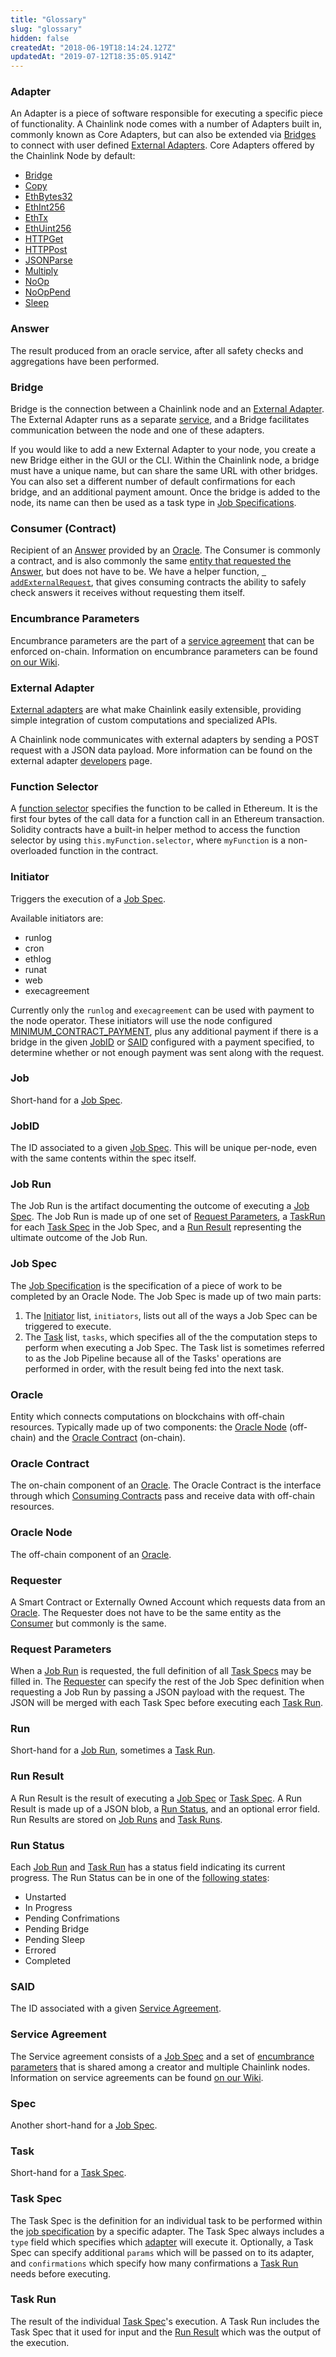 ```yaml
---
title: "Glossary"
slug: "glossary"
hidden: false
createdAt: "2018-06-19T18:14:24.127Z"
updatedAt: "2019-07-12T18:35:05.914Z"
---
```

### Adapter

An Adapter is a piece of software responsible for executing a specific piece of functionality. A Chainlink node comes with a number of Adapters built in, commonly known as Core Adapters, but can also be extended via [Bridges](#section-bridge) to connect with user defined [External Adapters](#section-external-adapter). Core Adapters offered by the Chainlink Node by default:

- [Bridge](https://docs.chain.link/docs/adapters#section-bridge)
- [Copy](https://docs.chain.link/docs/adapters#section-copy)
- [EthBytes32](https://docs.chain.link/docs/adapters#section-ethbytes32)
- [EthInt256](https://docs.chain.link/docs/adapters#section-ethint256)
- [EthTx](https://docs.chain.link/docs/adapters#section-ethtx)
- [EthUint256](https://docs.chain.link/docs/adapters#section-ethuint256)
- [HTTPGet](https://docs.chain.link/docs/adapters#section-httpget)
- [HTTPPost](https://docs.chain.link/docs/adapters#section-httppost)
- [JSONParse](https://docs.chain.link/docs/adapters#section-jsonparse)
- [Multiply](https://docs.chain.link/docs/adapters#section-multiply)
- [NoOp](https://docs.chain.link/docs/adapters#section-noop)
- [NoOpPend](https://docs.chain.link/docs/adapters#section-nooppend)
- [Sleep](https://docs.chain.link/docs/adapters#section-sleep)

### Answer

The result produced from an oracle service, after all safety checks and aggregations have been performed. 

### Bridge

Bridge is the connection between a Chainlink node and an [External Adapter](#section-external-adapter). The External Adapter runs as a separate [service](https://en.wikipedia.org/wiki/Service-oriented_architecture), and a Bridge facilitates communication between the node and one of these adapters. 

If you would like to add a new External Adapter to your node, you create a new Bridge either in the GUI or the CLI. Within the Chainlink node, a bridge must have a unique name, but can share the same URL with other bridges. You can also set a different number of default confirmations for each bridge, and an additional payment amount. Once the bridge is added to the node, its name can then be used as a task type in [Job Specifications](doc:job-specifications).

### Consumer (Contract)

Recipient of an [Answer](#section-answer) provided by an [Oracle](#section-oracle). The Consumer is commonly a contract, and is also commonly the same [entity that requested the Answer](#section-requester), but does not have to be. We have a helper function, [`
addExternalRequest`](doc:chainlinked-helpers-and-functions#section-addexternalrequest), that gives consuming contracts the ability to safely check answers it receives without requesting them itself.

### Encumbrance Parameters

Encumbrance parameters are the part of a [service agreement](#section-service-agreement) that can be enforced on-chain. Information on encumbrance parameters can be found <a href="https://github.com/smartcontractkit/chainlink/wiki/Protocol-Information#encumbrance" target="_blank">on our Wiki</a>.

### External Adapter

[External adapters](https://github.com/smartcontractkit/chainlink/wiki/External-Adapters) are what make Chainlink easily extensible, providing simple integration of custom computations and specialized APIs.

A Chainlink node communicates with external adapters by sending a POST request with a JSON data payload. More information can be found on the external adapter [developers](doc:developers) page.

### Function Selector

A [function selector](https://solidity.readthedocs.io/en/develop/abi-spec.html#function-selector) specifies the function to be called in Ethereum. It is the first four bytes of the call data for a function call in an Ethereum transaction. Solidity contracts have a built-in helper method to access the function selector by using `this.myFunction.selector`, where `myFunction` is a non-overloaded function in the contract.

### Initiator

Triggers the execution of a [Job Spec](#section-job-spec). 

Available initiators are:

- runlog
- cron
- ethlog
- runat
- web
- execagreement

Currently only the `runlog` and `execagreement` can be used with payment to the node operator. These initiators will use the node configured [MINIMUM_CONTRACT_PAYMENT](doc:configuration-variables#section-minimum_contract_payment), plus any additional payment if there is a bridge in the given [JobID](#section-jobid) or [SAID](#section-said) configured with a payment specified, to determine whether or not enough payment was sent along with the request.

### Job

Short-hand for a [Job Spec](#section-job-spec).

### JobID

The ID associated to a given [Job Spec](#section-job-spec). This will be unique per-node, even with the same contents within the spec itself.

### Job Run

The Job Run is the artifact documenting the outcome of executing a [Job Spec](#section-job-spec). The Job Run is made up of one set of [Request Parameters](#section-request-parameters), a [TaskRun](#section-task-run) for each [Task Spec](#section-task-spec) in the Job Spec, and a [Run Result](#section-run-result) representing the ultimate outcome of the Job Run.

### Job Spec

The [Job Specification](doc:job-specifications) is the specification of a piece of work to be completed by an Oracle Node. The Job Spec is made up of two main parts:

1. The [Initiator](#section-initiator) list, `initiators`, lists out all of the ways a Job Spec can be triggered to execute.
2. The [Task](#section-task-spec) list, `tasks`, which specifies all of the  the computation steps to perform when executing a Job Spec. The Task list is sometimes referred to as the Job Pipeline because all of the Tasks' operations are performed in order, with the result being fed into the next task. 

### Oracle 

Entity which connects computations on blockchains with off-chain resources. Typically made up of two components: the [Oracle Node](#section-oracle-node) (off-chain) and the [Oracle Contract](#section-oracle-contract) (on-chain).

### Oracle Contract

The on-chain component of an [Oracle](#section-oracle). The Oracle Contract is the interface through which [Consuming Contracts](#section-consumer-contract-) pass and receive data with off-chain resources.

### Oracle Node

The off-chain component of an [Oracle](#section-oracle).

### Requester

A Smart Contract or Externally Owned Account which requests data from an [Oracle](#section-oracle). The Requester does not have to be the same entity as the [Consumer](#section-consumer-contract-) but commonly is the same.

### Request Parameters

When a [Job Run](#section-job-run) is requested, the full definition of all [Task Specs](#section-task-spec) may be filled in. The [Requester](#section-requester) can specify the rest of the Job Spec definition when requesting a Job Run by passing a JSON payload with the request. The JSON will be merged with each Task Spec before executing each [Task Run](#section-task-run).

### Run

Short-hand for a [Job Run](#section-job-run), sometimes a [Task Run](#section-task-run).

### Run Result

A Run Result is the result of executing a [Job Spec](#section-job-spec) or [Task Spec](#section-task-spec). A Run Result is made up of a JSON blob, a [Run Status](#section-run-status), and an optional error field. Run Results are stored on [Job Runs](#section-job-run) and [Task Runs](#section-task-runs).

### Run Status

Each [Job Run](#section-job-run) and [Task Run](#section-task-run) has a status field indicating its current progress. The Run Status can be in one of the [following states](https://godoc.org/github.com/smartcontractkit/chainlink/core/store/models#pkg-constants):

- Unstarted
- In Progress
- Pending Confrimations
- Pending Bridge
- Pending Sleep
- Errored
- Completed

### SAID

The ID associated with a given [Service Agreement](#section-service-agreement).

### Service Agreement

The Service agreement consists of a [Job Spec](#section-job-spec) and a set of [encumbrance parameters](#section-encumbrance-parameters) that is shared among a creator and multiple Chainlink nodes. Information on service agreements can be found <a href="https://github.com/smartcontractkit/chainlink/wiki/Protocol-Information#service-agreements" target="_blank">on our Wiki</a>.

### Spec

Another short-hand for a [Job Spec](#section-job-spec).

### Task

Short-hand for a [Task Spec](#section-task-spec).

### Task Spec

The Task Spec is the definition for an individual task to be performed within the [job specification](doc:job-specifications) by a specific adapter. The Task Spec always includes a `type` field which specifies which [adapter](#section-adapter) will execute it. Optionally, a Task Spec can specify additional `params` which will be passed on to its adapter, and `confirmations` which specify how many confirmations a [Task Run](#section-task-run) needs before executing.

### Task Run

The result of the individual [Task Spec](#section-task-spec)'s execution. A Task Run includes the Task Spec that it used for input and the [Run Result](#section-run-result) which was the output of the execution.